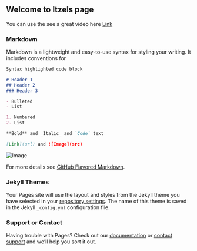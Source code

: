 ## Welcome to Itzels page 
You can use the see a great video here 
[Link](https://drive.google.com/file/d/1xOq0fn1wZMFC52bP3FBFYf7Od7yYfSFQ/view)  

### Markdown

Markdown is a lightweight and easy-to-use syntax for styling your writing. It includes conventions for

```markdown
Syntax highlighted code block

# Header 1
## Header 2
### Header 3

- Bulleted
- List

1. Numbered
2. List

**Bold** and _Italic_ and `Code` text

[Link](url) and ![Image](src)
```

![Image](https://image.shutterstock.com/image-photo/cat-medical-mask-protective-antiviral-260nw-1684423789.jpg)

For more details see [GitHub Flavored Markdown](https://guides.github.com/features/mastering-markdown/).

### Jekyll Themes

Your Pages site will use the layout and styles from the Jekyll theme you have selected in your [repository settings](https://github.com/itzeljm/test2020/settings). The name of this theme is saved in the Jekyll `_config.yml` configuration file.

### Support or Contact

Having trouble with Pages? Check out our [documentation](https://docs.github.com/categories/github-pages-basics/) or [contact support](https://github.com/contact) and we’ll help you sort it out.
